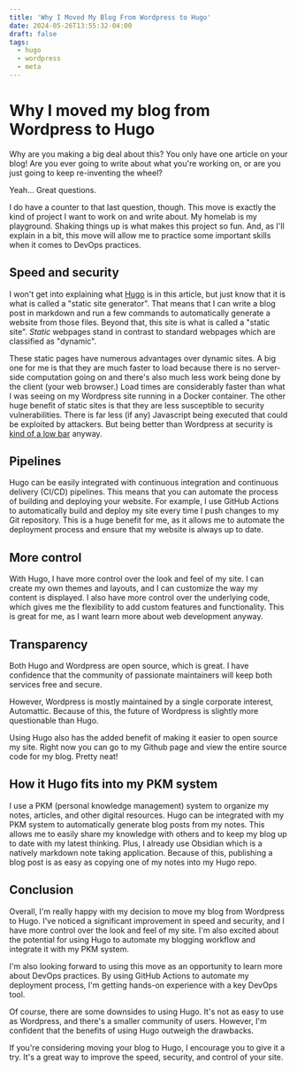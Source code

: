 ```yaml
---
title: 'Why I Moved My Blog From Wordpress to Hugo'
date: 2024-05-26T13:55:32-04:00
draft: false
tags:
  - hugo
  - wordpress
  - meta
---
```



# Why I moved my blog from Wordpress to Hugo

Why are you making a big deal about this? You only have one article on your blog! Are you ever going to write about what you're working on, or are you just going to keep re-inventing the wheel?

Yeah... Great questions. 

I do have a counter to that last question, though. This move is exactly the kind of project I want to work on and write about. My homelab is my playground. Shaking things up is what makes this project so fun. And, as I'll explain in a bit, this move will allow me to practice some important skills when it comes to DevOps practices.

## Speed and security
I won't get into explaining what [Hugo](https://github.com/gohugoio/hugo) is in this article, but just know that it is what is called a "static site generator". That means that I can write a blog post in markdown and run a few commands to automatically generate a website from those files. Beyond that, this site is what is called a "static site". *Static* webpages stand in contrast to standard webpages which are classified as "dynamic". 

These static pages have numerous advantages over dynamic sites. A big one for me is that they are much faster to load because there is no server-side computation going on and there's also much less work being done by the client (your web browser.) Load times are considerably faster than what I was seeing on my Wordpress site running in a Docker container. The other huge benefit of static sites is that they are less susceptible to security vulnerabilities. There is far less (if any) Javascript being executed that could be exploited by attackers. But being better than Wordpress at security is [kind of a low bar](https://en.wikipedia.org/wiki/WordPress#Vulnerabilities) anyway.

## Pipelines
Hugo can be easily integrated with continuous integration and continuous delivery (CI/CD) pipelines. This means that you can automate the process of building and deploying your website. For example, I use GitHub Actions to automatically build and deploy my site every time I push changes to my Git repository. This is a huge benefit for me, as it allows me to automate the deployment process and ensure that my website is always up to date.

## More control
With Hugo, I have more control over the look and feel of my site. I can create my own themes and layouts, and I can customize the way my content is displayed. I also have more control over the underlying code, which gives me the flexibility to add custom features and functionality. This is great for me, as I want learn more about web development anyway.

## Transparency
Both Hugo and Wordpress are open source, which is great. I have confidence that the community of passionate maintainers will keep both services free and secure.

However, Wordpress is mostly maintained by a single corporate interest, Automattic. Because of this, the future of Wordpress is slightly more questionable than Hugo.

Using Hugo also has the added benefit of making it easier to open source my site. Right now you can go to my Github page and view the entire source code for my blog. Pretty neat!

## How it Hugo fits into my PKM system
I use a PKM (personal knowledge management) system to organize my notes, articles, and other digital resources. Hugo can be integrated with my PKM system to automatically generate blog posts from my notes. This allows me to easily share my knowledge with others and to keep my blog up to date with my latest thinking. Plus, I already use Obsidian which is a natively markdown note taking application. Because of this, publishing a blog post is as easy as copying one of my notes into my Hugo repo.

## Conclusion
Overall, I'm really happy with my decision to move my blog from Wordpress to Hugo. I've noticed a significant improvement in speed and security, and I have more control over the look and feel of my site. I'm also excited about the potential for using Hugo to automate my blogging workflow and integrate it with my PKM system.

I'm also looking forward to using this move as an opportunity to learn more about DevOps practices. By using GitHub Actions to automate my deployment process, I'm getting hands-on experience with a key DevOps tool.

Of course, there are some downsides to using Hugo. It's not as easy to use as Wordpress, and there's a smaller community of users. However, I'm confident that the benefits of using Hugo outweigh the drawbacks.

If you're considering moving your blog to Hugo, I encourage you to give it a try. It's a great way to improve the speed, security, and control of your site.